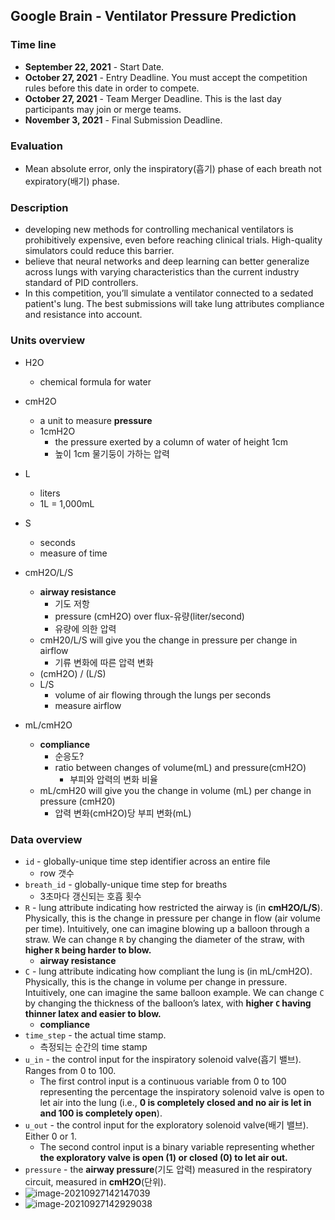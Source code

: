 ##  Google Brain - Ventilator Pressure Prediction

### Time line

* **September 22, 2021** - Start Date.
* **October 27, 2021** - Entry Deadline. You must accept the competition rules before this date in order to compete.
* **October 27, 2021** - Team Merger Deadline. This is the last day participants may join or merge teams.
* **November 3, 2021** - Final Submission Deadline.



###  Evaluation

* Mean absolute error, only the inspiratory(흡기) phase of each breath not expiratory(배기) phase.



### Description

* developing new methods for controlling mechanical ventilators is prohibitively expensive, even before reaching clinical trials. High-quality simulators could reduce this barrier.
* believe that neural networks and deep learning can better generalize across lungs with varying characteristics than the current industry standard of PID controllers.
* In this competition, you’ll simulate a ventilator connected to a sedated patient's lung. The best submissions will take lung attributes compliance and resistance into account.



### Units overview

* H2O
  * chemical formula for water

* cmH2O
  * a unit to measure **pressure**
  * 1cmH2O
    * the pressure exerted by a column of water of height 1cm
    * 높이 1cm 물기둥이 가하는 압력
* L
  * liters
  * 1L = 1,000mL
* S
  * seconds
  * measure of time
* cmH2O/L/S
  * **airway resistance**
    * 기도 저항
    * pressure (cmH2O) over flux-유량(liter/second)
    * 유량에 의한 압력
  * cmH20/L/S will give you the change in pressure per change in airflow
    * 기류 변화에 따른 압력 변화
  * (cmH2O) / (L/S)
  * L/S
    * volume of air flowing through the lungs per seconds
    * measure airflow
* mL/cmH2O
  * **compliance**
    * 순응도?
    * ratio between changes of volume(mL) and pressure(cmH2O)
      * 부피와 압력의 변화 비율
  * mL/cmH20 will give you the change in volume (mL) per change in pressure (cmH20)
    * 압력 변화(cmH2O)당 부피 변화(mL)



### Data overview

* `id` - globally-unique time step identifier across an entire file
  * row 갯수
* `breath_id` - globally-unique time step for breaths
  * 3초마다 갱신되는 호흡 횟수
* `R` - lung attribute indicating how restricted the airway is (in **cmH2O/L/S**). Physically, this is the change in pressure per change in flow (air volume per time). Intuitively, one can imagine blowing up a balloon through a straw. We can change `R` by changing the diameter of the straw, with **higher `R` being harder to blow.**
  * **airway resistance**
* `C` - lung attribute indicating how compliant the lung is (in mL/cmH2O). Physically, this is the change in volume per change in pressure. Intuitively, one can imagine the same balloon example. We can change `C` by changing the thickness of the balloon’s latex, with **higher `C` having thinner latex and easier to blow.**
  * **compliance**
* `time_step` - the actual time stamp.
  * 측정되는 순간의 time stamp
* `u_in` - the control input for the inspiratory solenoid valve(흡기 밸브). Ranges from 0 to 100.
  * The first control input is a continuous variable from 0 to 100 representing the percentage the inspiratory solenoid valve is open to let air into the lung (i.e., **0 is completely closed and no air is let in and 100 is completely open**).
* `u_out` - the control input for the exploratory solenoid valve(배기 밸브). Either 0 or 1.
  * The second control input is a binary variable representing whether **the exploratory valve is open (1) or closed (0) to let air out.**
* `pressure` - the **airway pressure**(기도 압력) measured in the respiratory circuit, measured in **cmH2O**(단위).
* ![image-20210927142147039](C:\Users\swlee\AppData\Roaming\Typora\typora-user-images\image-20210927142147039.png)
* ![image-20210927142929038](C:\Users\swlee\AppData\Roaming\Typora\typora-user-images\image-20210927142929038.png)





